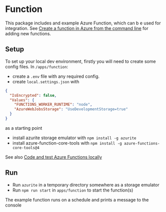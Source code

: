 # Function
This package includes and example Azure Function, which can b e used for integration. See [Create a function in Azure from the command line](https://learn.microsoft.com/en-gb/azure/azure-functions/how-to-create-function-azure-cli) for adding new functions.

## Setup

To set up your local dev environment, firstly you will need to create some config files. In `/apps/function`:

* create a `.env` file with any required config.
* create `local.settings.json` with
```json
{
  "IsEncrypted": false,
  "Values": {
    "FUNCTIONS_WORKER_RUNTIME": "node",
    "AzureWebJobsStorage": "UseDevelopmentStorage=true"
  }
}
```
as a starting point

* install azurite storage emulator with `npm install -g azurite`
* install azure-function-core-tools with `npm install -g azure-functions-core-tools@4`

See also [Code and test Azure Functions locally](https://learn.microsoft.com/en-us/azure/azure-functions/functions-develop-local?pivots=programming-language-javascript)

## Run

* Run `azurite` in a temporary directory somewhere as a storage emulator
* Run `npm run start` in `apps/function` to start the function(s)

The example function runs on a schedule and prints a message to the console